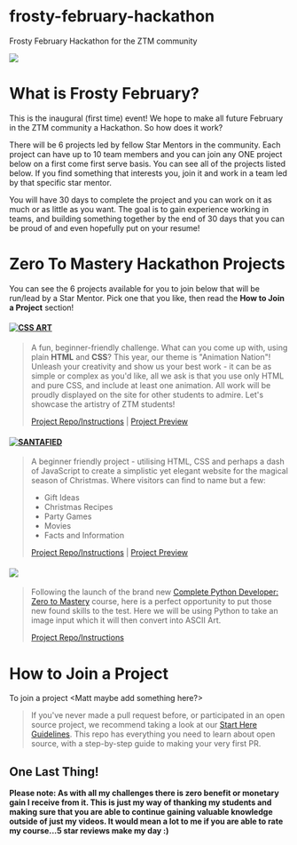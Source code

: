 # frosty-february-hackathon
Frosty February Hackathon for the ZTM community

![](./frosty-february.png)


# What is Frosty February?
This is the inaugural (first time) event! We hope to make all future February in the ZTM community a Hackathon. So how does it work?

There will be 6 projects led by fellow Star Mentors in the community. Each project can have up to 10 team members and you can join any ONE project below on a first come first serve basis. You can see all of the projects listed below. If you find something that interests you, join it and work in a team led by that specific star mentor. 

You will have 30 days to complete the project and you can work on it as much or as little as you want. The goal is to gain experience working in teams, and building something together by the end of 30 days that you can be proud of and even hopefully put on your resume!



# Zero To Mastery Hackathon Projects
You can see the 6 projects available for you to join below that will be run/lead by a Star Mentor. Pick one that you like, then read the **How to Join a Project** section!

#### [![CSS ART](https://img.shields.io/badge/CSS%20PROJECT-Animation%20Nation-yellow?style=for-the-badge&logo=CSS3)](./CSS-Art/)
> A fun, beginner-friendly challenge.
> What can you come up with, using plain **HTML** and **CSS**? This year, our theme is "Animation Nation"! Unleash your creativity and show us your best work - it can be as simple or complex as you'd like, all we ask is that you use only HTML and pure CSS, and include at least one animation. All work will be proudly displayed on the site for other students to admire. Let's showcase the artistry of ZTM students!
>
> [Project Repo/Instructions](./CSS-Art/README.md)  |  [Project Preview](https://www.ineedalink.com)

#### [![SANTAFIED](https://img.shields.io/badge/HTML%20PROJECT-Santafied-critical?style=for-the-badge&logo=HTML5)](./Santafied/)
> A beginner friendly project - utilising HTML, CSS and perhaps a dash of JavaScript to create a simplistic yet elegant website for the magical season of Christmas. Where visitors can find to name but a few:
> - Gift Ideas
> - Christmas Recipes
> - Party Games
> - Movies
> - Facts and Information
>
> [Project Repo/Instructions](./Santafied/README.md)  |  [Project Preview](https://www.ineedalink.com)

#### [![](https://img.shields.io/badge/PYTHON%20PROJECT-ASCII%20Art%20-blue?style=for-the-badge&logo=Python)](./ASCII-Art/)
> Following the launch of the brand new [Complete Python Developer: Zero to Mastery](https://www.udemy.com/course/complete-python-developer-zero-to-mastery/?couponCode=LEVELUPZTM) course, here is a perfect opportunity to put those new found skills to the test. Here we will be using Python to take an image input which it will then convert into ASCII Art.
>
> [Project Repo/Instructions](https://github.com/zero-to-mastery/python-art)

# How to Join a Project
To join a project <Matt maybe add something here?>

> If you've never made a pull request before, or participated in an open source project, we recommend taking a look at our [Start Here Guidelines](https://github.com/zero-to-mastery/start-here-guidelines). This repo has everything you need to learn about open source, with a step-by-step guide to making your very first PR.


## One Last Thing!

**Please note: As with all my challenges there is zero benefit or monetary gain I receive from it. This is just my way of thanking my students and making sure that you are able to continue gaining valuable knowledge outside of just my videos. It would mean a lot to me if you are able to rate my course...5 star reviews make my day :)**
